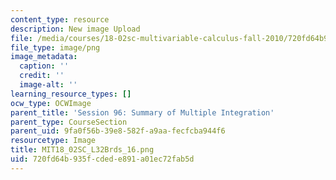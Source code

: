 ```yaml
---
content_type: resource
description: New image Upload
file: /media/courses/18-02sc-multivariable-calculus-fall-2010/720fd64b935fcdede891a01ec72fab5d_MIT18_02SC_L32Brds_16.png
file_type: image/png
image_metadata:
  caption: ''
  credit: ''
  image-alt: ''
learning_resource_types: []
ocw_type: OCWImage
parent_title: 'Session 96: Summary of Multiple Integration'
parent_type: CourseSection
parent_uid: 9fa0f56b-39e8-582f-a9aa-fecfcba944f6
resourcetype: Image
title: MIT18_02SC_L32Brds_16.png
uid: 720fd64b-935f-cded-e891-a01ec72fab5d
---
```

